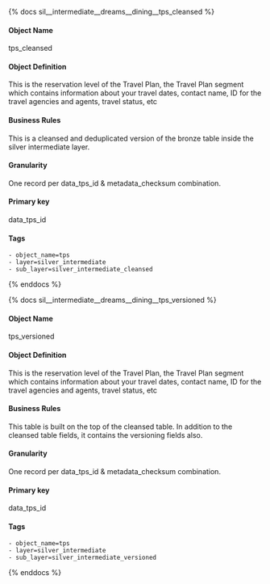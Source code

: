 {% docs sil__intermediate__dreams__dining__tps_cleansed %}

#### Object Name
tps_cleansed

#### Object Definition
This is the reservation level of the Travel Plan, the Travel Plan segment which contains information about your travel dates, contact name, ID for the travel agencies and agents, travel status, etc

#### Business Rules
This is a cleansed and deduplicated version of the bronze table inside the silver intermediate layer.

#### Granularity
One record per data_tps_id & metadata_checksum combination.

#### Primary key
data_tps_id

#### Tags
    - object_name=tps
    - layer=silver_intermediate
    - sub_layer=silver_intermediate_cleansed

{% enddocs %}

{% docs sil__intermediate__dreams__dining__tps_versioned %}

#### Object Name
tps_versioned

#### Object Definition
This is the reservation level of the Travel Plan, the Travel Plan segment which contains information about your travel dates, contact name, ID for the travel agencies and agents, travel status, etc

#### Business Rules
This table is built on the top of the cleansed table. In addition to the cleansed table fields, it contains the versioning fields also.

#### Granularity
One record per data_tps_id & metadata_checksum combination.

#### Primary key
data_tps_id

#### Tags
    - object_name=tps
    - layer=silver_intermediate
    - sub_layer=silver_intermediate_versioned

{% enddocs %}